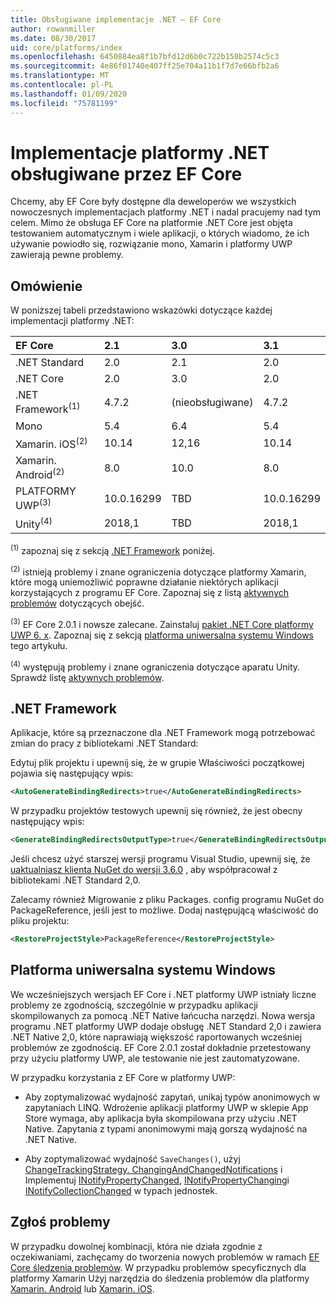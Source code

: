 ```yaml
---
title: Obsługiwane implementacje .NET — EF Core
author: rowanmiller
ms.date: 08/30/2017
uid: core/platforms/index
ms.openlocfilehash: 6450884ea8f1b7bfd12d6b0c722b150b2574c5c3
ms.sourcegitcommit: 4e86f01740e407ff25e704a11b1f7d7e66bfb2a6
ms.translationtype: MT
ms.contentlocale: pl-PL
ms.lasthandoff: 01/09/2020
ms.locfileid: "75781199"
---
```

# <a name="net-implementations-supported-by-ef-core"></a>Implementacje platformy .NET obsługiwane przez EF Core

Chcemy, aby EF Core były dostępne dla deweloperów we wszystkich nowoczesnych implementacjach platformy .NET i nadal pracujemy nad tym celem. Mimo że obsługa EF Core na platformie .NET Core jest objęta testowaniem automatycznym i wiele aplikacji, o których wiadomo, że ich używanie powiodło się, rozwiązanie mono, Xamarin i platformy UWP zawierają pewne problemy.

## <a name="overview"></a>Omówienie

W poniższej tabeli przedstawiono wskazówki dotyczące każdej implementacji platformy .NET:

| EF Core                       | 2.1        | 3.0             | 3.1        |
|:------------------------------|:-----------|:----------------|:-----------|
| .NET Standard                 | 2.0        | 2.1             | 2.0        |
| .NET Core                     | 2.0        | 3.0             | 2.0        |
| .NET Framework<sup>(1)</sup>  | 4.7.2      | (nieobsługiwane) | 4.7.2      |
| Mono                          | 5.4        | 6.4             | 5.4        |
| Xamarin. iOS<sup>(2)</sup>     | 10.14      | 12,16           | 10.14      |
| Xamarin. Android<sup>(2)</sup> | 8.0        | 10.0            | 8.0        |
| PLATFORMY UWP<sup>(3)</sup>             | 10.0.16299 | TBD             | 10.0.16299 |
| Unity<sup>(4)</sup>           | 2018,1     | TBD             | 2018,1     |

<sup>(1)</sup> zapoznaj się z sekcją [.NET Framework](#net-framework) poniżej.

<sup>(2)</sup> istnieją problemy i znane ograniczenia dotyczące platformy Xamarin, które mogą uniemożliwić poprawne działanie niektórych aplikacji korzystających z programu EF Core. Zapoznaj się z listą [aktywnych problemów](https://github.com/aspnet/entityframeworkCore/issues?q=is%3Aopen+is%3Aissue+label%3Aarea-xamarin) dotyczących obejść.

<sup>(3)</sup> EF Core 2.0.1 i nowsze zalecane. Zainstaluj [pakiet .NET Core platformy UWP 6. x](https://www.nuget.org/packages/Microsoft.NETCore.UniversalWindowsPlatform/). Zapoznaj się z sekcją [platforma uniwersalna systemu Windows](#universal-windows-platform) tego artykułu.

<sup>(4)</sup> występują problemy i znane ograniczenia dotyczące aparatu Unity. Sprawdź listę [aktywnych problemów](https://github.com/aspnet/entityframeworkCore/issues?q=is%3Aopen+is%3Aissue+label%3Aarea-unity).

## <a name="net-framework"></a>.NET Framework

Aplikacje, które są przeznaczone dla .NET Framework mogą potrzebować zmian do pracy z bibliotekami .NET Standard:

Edytuj plik projektu i upewnij się, że w grupie Właściwości początkowej pojawia się następujący wpis:

``` xml
<AutoGenerateBindingRedirects>true</AutoGenerateBindingRedirects>
```

W przypadku projektów testowych upewnij się również, że jest obecny następujący wpis:

``` xml
<GenerateBindingRedirectsOutputType>true</GenerateBindingRedirectsOutputType>
```

Jeśli chcesz użyć starszej wersji programu Visual Studio, upewnij się, że [uaktualniasz klienta NuGet do wersji 3.6.0](https://www.nuget.org/downloads) , aby współpracował z bibliotekami .NET Standard 2,0.

Zalecamy również Migrowanie z pliku Packages. config programu NuGet do PackageReference, jeśli jest to możliwe. Dodaj następującą właściwość do pliku projektu:

``` xml
<RestoreProjectStyle>PackageReference</RestoreProjectStyle>
```

## <a name="universal-windows-platform"></a>Platforma uniwersalna systemu Windows

We wcześniejszych wersjach EF Core i .NET platformy UWP istniały liczne problemy ze zgodnością, szczególnie w przypadku aplikacji skompilowanych za pomocą .NET Native łańcucha narzędzi. Nowa wersja programu .NET platformy UWP dodaje obsługę .NET Standard 2,0 i zawiera .NET Native 2,0, które naprawiają większość raportowanych wcześniej problemów ze zgodnością. EF Core 2.0.1 został dokładnie przetestowany przy użyciu platformy UWP, ale testowanie nie jest zautomatyzowane.

W przypadku korzystania z EF Core w platformy UWP:

* Aby zoptymalizować wydajność zapytań, unikaj typów anonimowych w zapytaniach LINQ. Wdrożenie aplikacji platformy UWP w sklepie App Store wymaga, aby aplikacja była skompilowana przy użyciu .NET Native. Zapytania z typami anonimowymi mają gorszą wydajność na .NET Native.

* Aby zoptymalizować wydajność `SaveChanges()`, użyj [ChangeTrackingStrategy. ChangingAndChangedNotifications](/dotnet/api/microsoft.entityframeworkcore.changetrackingstrategy) i Implementuj [INotifyPropertyChanged](https://msdn.microsoft.com/library/system.componentmodel.inotifypropertychanged.aspx), [INotifyPropertyChanging](https://msdn.microsoft.com/library/system.componentmodel.inotifypropertychanging.aspx)i [INotifyCollectionChanged](https://msdn.microsoft.com/library/system.collections.specialized.inotifycollectionchanged.aspx) w typach jednostek.

## <a name="report-issues"></a>Zgłoś problemy

W przypadku dowolnej kombinacji, która nie działa zgodnie z oczekiwaniami, zachęcamy do tworzenia nowych problemów w ramach [EF Core śledzenia problemów](https://github.com/aspnet/entityframeworkcore/issues/new). W przypadku problemów specyficznych dla platformy Xamarin Użyj narzędzia do śledzenia problemów dla platformy [Xamarin. Android](https://github.com/xamarin/xamarin-android/issues/new) lub [Xamarin. iOS](https://github.com/xamarin/xamarin-macios/issues/new).
